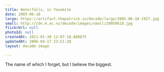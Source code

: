 ```yaml
---
title: Waterfalls, in Yosemite
date: 2005-06-18
large: https://artifact.thepatrick.io/decade/large/2005-06-18-1927.jpg
small: http://cdn.m.ac.nz/decade/images/small/20050618.jpg
flickrUrl: null
photoId: null
createdAt: 2011-01-30 11:07:18.880675
updatedAt: 2006-04-17 23:51:20
layout: decade-image

---
```

The name of which I forget, but I believe the biggest.
